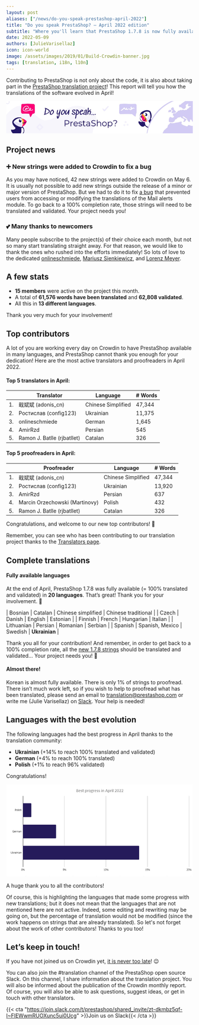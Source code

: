 ```yaml
---
layout: post
aliases: ["/news/do-you-speak-prestashop-april-2022"]
title: "Do you speak PrestaShop? – April 2022 edition"
subtitle: "Where you'll learn that PrestaShop 1.7.8 is now fully available in Ukrainian"
date: 2022-05-09 
authors: [JulieVarisellaz]
icon: icon-world
image: /assets/images/2019/01/Build-Crowdin-banner.jpg
tags: [translation, i18n, l10n]
---
```


Contributing to PrestaShop is not only about the code, it is also about taking part in the [PrestaShop translation project](https://crowdin.com/project/prestashop-official)! This report will tell you how the translations of the software evolved in April!

![Crowdin Monthly banner](/assets/images/2019/01/Build-Crowdin-banner.jpg)

## Project news

### ➕ New strings were added to Crowdin to fix a bug 

As you may have noticed, 42 new strings were added to Crowdin on May 6. It is usually not possible to add new strings outside the release of a minor or major version of PrestaShop. But we had to do it to fix [a bug](https://github.com/PrestaShop/ps_emailalerts/pull/57) that prevented users from accessing or modifying the translations of the Mail alerts module.
To go back to a 100% completion rate, those strings will need to be translated and validated. Your project needs you! 

### 💕 Many thanks to newcomers

Many people subscribe to the project(s) of their choice each month, but not so many start translating straight away. For that reason, we would like to thank the ones who rushed into the efforts immediately! So lots of love to the dedicated [onlineschmiede](https://crowdin.com/profile/onlineschmiede/activity), [Mariusz Sienkiewicz](https://crowdin.com/profile/mariuszsienkiewicz/activity), and [Lorenz Meyer](https://crowdin.com/profile/lmeyer/activity). 

## A few stats
 
* **15 members** were active on the project this month.
* A total of **61,576 words have been translated** and **62,808 validated**.
* All this in **13 different languages**.
 
Thank you very much for your involvement!

## Top contributors
 
A lot of you are working every day on Crowdin to have PrestaShop available in many languages, and PrestaShop cannot thank you enough for your dedication! Here are the most active translators and proofreaders in April 2022.
 
#### Top 5 translators in April:
 
| |Translator | Language | # Words
|-|---------- | -------- | ----------------
| 1. | 戢斌斌 (adonis_cn) | Chinese Simplified | 47,344
| 2. | Ростислав (config123) | Ukrainian | 11,375
| 3. | onlineschmiede | German | 1,645
| 4. | AmirRzd | Persian |545
| 5. | Ramon J. Batlle (rjbatllet) | Catalan | 326

#### Top 5 proofreaders in April:
 
| | Proofreader | Language | # Words
|-| ---------- | -------- | ----------------
| 1. | 戢斌斌 (adonis_cn) | Chinese Simplified | 47,344
| 2. | Ростислав (config123) | Ukrainian | 13,920
| 3. | AmirRzd | Persian | 637
| 4. | Marcin Orzechowski (Martinovy) | Polish | 432
| 5. | Ramon J. Batlle (rjbatllet) | Catalan | 326

Congratulations, and welcome to our new top contributors! :clap:
 
Remember, you can see who has been contributing to our translation project thanks to the [Translators page](https://translators.prestashop.com/).
 
## Complete translations
 
#### Fully available languages
 
At the end of April, PrestaShop 1.7.8 was fully available (= 100% translated and validated) in **20 languages**. That’s great! Thank you for your involvement. :tada:
 
| Bosnian | Catalan | Chinese simplified | Chinese traditional | 
| Czech | Danish | English | Estonian | 
| Finnish | French | Hungarian | Italian |
| Lithuanian | Persian | Romanian | Serbian | 
| Spanish | Spanish, Mexico | Swedish | **Ukrainian** |

Thank you all for your contribution! And remember, in order to get back to a 100% completion rate, all the [new 1.7.8 strings](https://build.prestashop.com/news/prestashop-178-translations/) should be translated and validated... Your project needs you! :muscle: 

#### Almost there!

Korean is almost fully available. There is only 1% of strings to proofread. 
There isn’t much work left, so if you wish to help to proofread what has been translated, please send an email to translation@prestashop.com or write me (Julie Varisellaz) on [Slack](https://join.slack.com/t/prestashop/shared_invite/zt-dkmbz5qf-I~FlEWwmRUOXunc5ui0Ucg). Your help is needed!

## Languages with the best evolution

The following languages had the best progress in April thanks to the translation community:
 
* **Ukrainian** (+14% to reach 100% translated and validated) 
* **German** (+4% to reach 100% translated)
* **Polish** (+1% to reach 96% validated)

Congratulations! 

![Best translation progress in April 2022](/assets/images/2022/05/build-crowdin-progress-april22.png)

A huge thank you to all the contributors!
 
Of course, this is highlighting the languages that made some progress with new translations; but it does not mean that the languages that are not mentioned here are not active. Indeed, some editing and rewriting may be going on, but the percentage of translation would not be modified (since the work happens on strings that are already translated). So let's not forget about the work of other contributors! Thanks to you too!

## Let’s keep in touch!

If you have not joined us on Crowdin yet, [it is never too late](https://crowdin.com/project/prestashop-official)! :wink:

You can also join the #translation channel of the PrestaShop open source Slack. On this channel, I share information about the translation project. You will also be informed about the publication of the Crowdin monthly report. Of course, you will also be able to ask questions, suggest ideas, or get in touch with other translators.

{{< cta "https://join.slack.com/t/prestashop/shared_invite/zt-dkmbz5qf-I~FlEWwmRUOXunc5ui0Ucg" >}}Join us on Slack{{< /cta >}}

